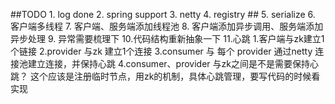 ##TODO
    1. log  done
    2. spring support
    3. netty
    4. registry  ##
    5. serialize
    6. 客户端多线程
    7. 客户端、服务端添加线程池
    8. 客户端添加异步调用、服务端添加异步处理
    9. 异常需要梳理下
    10.代码结构重新抽象一下
    11.心跳
        1.客户端与zk建立1个链接
        2.provider 与zk 建立1个连接
        3.consumer 与 每个 provider 通过netty 连接池建立连接，并保持心跳
        4.consumer、provider 与zk之间是不是需要保持心跳？
            这个应该是注册临时节点，用zk的机制，具体心跳管理，要写代码的时候看实现
 
